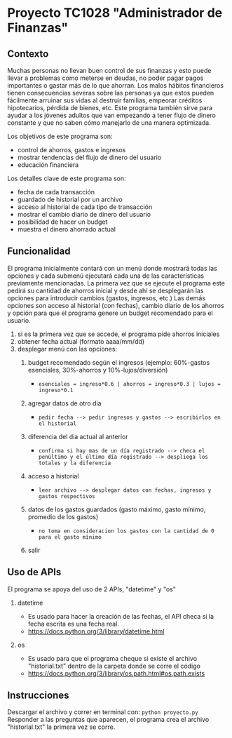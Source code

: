 # Proyecto TC1028 "Administrador de Finanzas"
## Contexto
Muchas personas no llevan buen control de sus finanzas y esto puede llevar a problemas como meterse en deudas, no poder pagar pagos importantes o gastar más de lo que ahorran. Los malos hábitos financieros tienen consecuencias severas sobre las personas ya que estos pueden fácilmente arruinar sus vidas al destruir familias, empeorar créditos hipotecarios, pérdida de bienes, etc. Este programa también sirve para ayudar a los jóvenes adultos que van empezando a tener flujo de dinero constante y que no saben cómo manejarlo de una manera optimizada.

Los objetivos de este programa son:
  - control de ahorros, gastos e ingresos
  - mostrar tendencias del flujo de dinero del usuario
  - educación financiera

Los detalles clave de este programa son:
  - fecha de cada transacción
  - guardado de historial por un archivo
  - acceso al historial de cada tipo de transacción
  - mostrar el cambio diario de dinero del usuario
  - posibilidad de hacer un budget
  - muestra el dinero ahorrado actual

## Funcionalidad
El programa inicialmente contará con un menú donde mostrará todas las opciones y cada submenú ejecutará cada una de las características previamente mencionadas. La primera vez que se ejecute el programa este pedirá su cantidad de ahorros inicial y desde ahí se desplegarán las opciones para introducir cambios (gastos, ingresos, etc.) Las demás opciones son acceso al historial (con fechas), cambio diario de los ahorros y opción para que el programa genere un budget recomendado para el usuario.

1) si es la primera vez que se accede, el programa pide ahorros iniciales
2) obtener fecha actual (formato aaaa/mm/dd)
3) desplegar menú con las opciones:
    1. budget recomendado según el ingresos (ejemplo: 60%-gastos esenciales, 30%-ahorros y 10%-lujos/diversión)
       + `esenciales = ingreso*0.6 | ahorros = ingreso*0.3 | lujos = ingreso*0.1`

    2. agregar datos de otro día
       + `pedir fecha --> pedir ingresos y gastos --> escribirlos en el historial`
   
    4. diferencia del dia actual al anterior
       + `confirma si hay mas de un día registrado --> checa el penúltimo y el último día registrado --> despliega los totales y la diferencia`

    6. acceso a historial
       + `leer archivo --> desplegar datos con fechas, ingresos y gastos respectivos`
       
    8. datos de los gastos guardados (gasto máximo, gasto mínimo, promedio de los gastos)
       + `no toma en consideracion los gastos con la cantidad de 0 para el gasto mínimo`
    10. salir

## Uso de APIs
El programa se apoya del uso de 2 APIs, "datetime" y "os"

 1. datetime
    + Es usado para hacer la creación de las fechas, el API checa si la fecha escrita es una fecha real.
    + https://docs.python.org/3/library/datetime.html
    
 2. os
    + Es usado para que el programa cheque si existe el archivo "historial.txt" dentro de la carpeta donde se corre el código
    + https://docs.python.org/3/library/os.path.html#os.path.exists

## Instrucciones
Descargar el archivo y correr en terminal con:
 `python proyecto.py`
 Responder a las preguntas que aparecen, el programa crea el archivo "historial.txt" la primera vez se corre.
